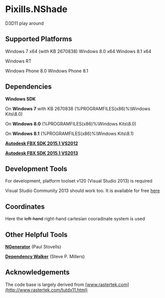 # Pixills.NShade
D3D11 play around

Supported Platforms
-

Windows 7	x64 (with KB 2670838)
Windows 8.0	x64
Windows 8.1	x64

Windows RT

Windows Phone 8.0
Windows Phone 8.1

Dependencies 
-

**Windows SDK**

On **Windows 7** with KB 2670838 (%PROGRAMFILES(x86)%\Windows Kits\8.0)

On **Windows 8.0** (%PROGRAMFILES(x86)%\Windows Kits\8.0)

On **Windows 8.1** (%PROGRAMFILES(x86)%\Windows Kits\8.1)

[**Autodesk FBX SDK 2015.1 VS2012**](http://images.autodesk.com/adsk/files/fbx20151_fbxsdk_vs2012_win.exe)

[**Autodesk FBX SDK 2015.1 VS2013**](http://images.autodesk.com/adsk/files/fbx20151_fbxsdk_vs2013_win.exe)

Development Tools
-
For development, platform toolset v120 (Visual Studio 2013) is required

Visual Studio Community 2013 should work too. It is available for free
[here](http://www.visualstudio.com/de-de/downloads/download-visual-studio-vs#DownloadFamilies_2)


Coordinates
-

Here the ~~left-hand~~ right-hand cartesian cooradinate system is used

Other Helpful Tools
-

[**NGenerator**](http://sourceforge.net/projects/ngenerator/files/latest/download) (Paul Stovells)

[**Dependency Walker**](http://www.dependencywalker.com/) (Steve P. Millers)

Acknowledgements
-

The code base is largely derived from [www.rastertek.com](http://www.rastertek.com/tutdx11.html)
